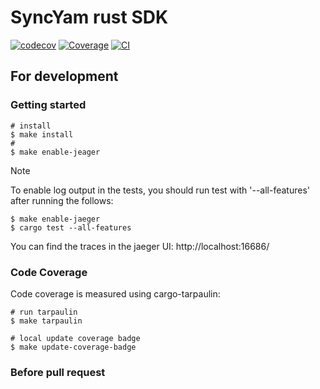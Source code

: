 # SyncYam rust SDK

[![codecov](https://codecov.io/gh/hgroh/syncyam-rs/branch/main/graph/badge.svg)](https://codecov.io/gh/hgroh/syncyam-rs)
[![Coverage](https://img.shields.io/badge/coverage-0%25-red.svg)](https://github.com/hgroh/syncyam-rs/actions)
[![CI](https://github.com/hgroh/syncyam-rs/actions/workflows/coverage.yml/badge.svg)](https://github.com/hgroh/syncyam-rs/actions/workflows/coverage.yml)

## For development

### Getting started

```shell
# install 
$ make install
# 
$ make enable-jeager 
```

> [!NOTE]
> To enable log output in the tests, you should run test with '--all-features' after running the follows:

```shell
$ make enable-jaeger
$ cargo test --all-features 
```

You can find the traces in the jaeger UI: http://localhost:16686/

### Code Coverage

Code coverage is measured using cargo-tarpaulin:

```shell
# run tarpaulin
$ make tarpaulin

# local update coverage badge
$ make update-coverage-badge
```

### Before pull request
